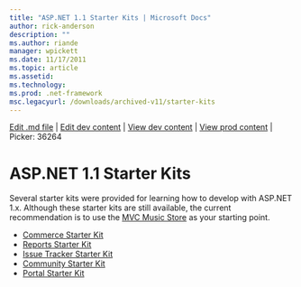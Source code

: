 ```yaml
---
title: "ASP.NET 1.1 Starter Kits | Microsoft Docs"
author: rick-anderson
description: ""
ms.author: riande
manager: wpickett
ms.date: 11/17/2011
ms.topic: article
ms.assetid: 
ms.technology: 
ms.prod: .net-framework
msc.legacyurl: /downloads/archived-v11/starter-kits
---
```

[Edit .md file](C:\Projects\msc\dev\Msc.Www\Web.ASP\App_Data\github\downloads\archived-v11\starter-kits\overview.md) | [Edit dev content](http://www.aspdev.net/umbraco#/content/content/edit/36264) | [View dev content](http://docs.aspdev.net/tutorials/downloads/archived-v11/starter-kits/overview.html) | [View prod content](http://www.asp.net/downloads/archived-v11/starter-kits/overview) | Picker: 36264

ASP.NET 1.1 Starter Kits
====================
Several starter kits were provided for learning how to develop with ASP.NET 1.x. Although these starter kits are still available, the current recommendation is to use the [MVC Music Store](../../../mvc/overview/older-versions/mvc-music-store/mvc-music-store-part-1.md) as your starting point.

- [Commerce Starter Kit](commerce.md)
- [Reports Starter Kit](reports.md)
- [Issue Tracker Starter Kit](issue-tracker.md)
- [Community Starter Kit](community.md)
- [Portal Starter Kit](portal.md)